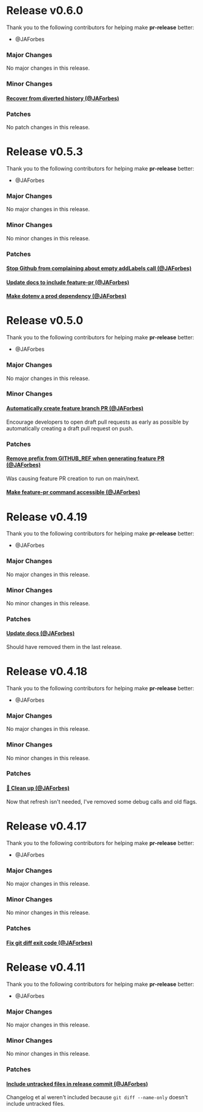 
# Release v0.6.0

Thank you to the following contributors for helping make **pr-release** better:

- @JAForbes

### Major Changes

No major changes in this release.

### Minor Changes

#### [Recover from diverted history (@JAForbes)](https://github.com/JAForbes/pr-release/pull/102)



### Patches

No patch changes in this release.

# Release v0.5.3

Thank you to the following contributors for helping make **pr-release** better:

- @JAForbes

### Major Changes

No major changes in this release.

### Minor Changes

No minor changes in this release.

### Patches

#### [Stop Github from complaining about empty addLabels call (@JAForbes)](https://github.com/JAForbes/pr-release/pull/99)


#### [Update docs to include feature-pr (@JAForbes)](https://github.com/JAForbes/pr-release/pull/96)


#### [Make dotenv a prod dependency (@JAForbes)](https://github.com/JAForbes/pr-release/pull/95)

# Release v0.5.0

Thank you to the following contributors for helping make **pr-release** better:

- @JAForbes

### Major Changes

No major changes in this release.

### Minor Changes

#### [Automatically create feature branch PR (@JAForbes)](https://github.com/JAForbes/pr-release/pull/91)

Encourage developers to open draft pull requests as early as possible by automatically creating a draft pull request on push.

### Patches

#### [Remove prefix from GITHUB_REF when generating feature PR (@JAForbes)](https://github.com/JAForbes/pr-release/pull/94)

Was causing feature PR creation to run on main/next.
#### [Make feature-pr command accessible (@JAForbes)](https://github.com/JAForbes/pr-release/pull/92)

# Release v0.4.19

Thank you to the following contributors for helping make **pr-release** better:

- @JAForbes

### Major Changes

No major changes in this release.

### Minor Changes

No minor changes in this release.

### Patches

#### [Update docs (@JAForbes)](https://github.com/JAForbes/pr-release/pull/88)

Should have removed them in the last release.

# Release v0.4.18

Thank you to the following contributors for helping make **pr-release** better:

- @JAForbes

### Major Changes

No major changes in this release.

### Minor Changes

No minor changes in this release.

### Patches

#### [💄 Clean up (@JAForbes)](https://github.com/JAForbes/pr-release/pull/86)

Now that refresh isn't needed, I've removed some debug calls and old flags.

# Release v0.4.17

Thank you to the following contributors for helping make **pr-release** better:

- @JAForbes

### Major Changes

No major changes in this release.

### Minor Changes

No minor changes in this release.

### Patches

#### [Fix git diff exit code (@JAForbes)](https://github.com/JAForbes/pr-release/pull/84)

# Release v0.4.11

Thank you to the following contributors for helping make **pr-release** better:

- @JAForbes

### Major Changes

No major changes in this release.

### Minor Changes

No minor changes in this release.

### Patches

#### [Include untracked files in release commit (@JAForbes)](https://github.com/JAForbes/pr-release/pull/71)

Changelog et al weren't included because `git diff --name-only` doesn't include untracked files.
